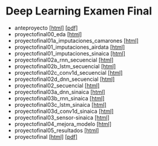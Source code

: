 # Deep Learning Examen Final


* anteproyecto [[html]](https://philwebsurfer.github.io/dlfinal/anteproyecto.html) [[pdf]](https://philwebsurfer.github.io/dlfinal/anteproyecto.pdf)
* proyectofinal00_eda [[html]](https://philwebsurfer.github.io/dlfinal/proyectofinal00_eda.html)
* proyectofinal01a_imputaciones_camarones [[html]](https://philwebsurfer.github.io/dlfinal/proyectofinal01a_imputaciones_camarones.html)
* proyectofinal01_imputaciones_airdata [[html]](https://philwebsurfer.github.io/dlfinal/proyectofinal01_imputaciones_airdata.html)
* proyectofinal01_imputaciones_sinaica [[html]](https://philwebsurfer.github.io/dlfinal/proyectofinal01_imputaciones_sinaica.html)
* proyectofinal02a_rnn_secuencial [[html]](https://philwebsurfer.github.io/dlfinal/proyectofinal02a_rnn_secuencial.html)
* proyectofinal02b_lstm_secuencial [[html]](https://philwebsurfer.github.io/dlfinal/proyectofinal02b_lstm_secuencial.html)
* proyectofinal02c_conv1d_secuencial [[html]](https://philwebsurfer.github.io/dlfinal/proyectofinal02c_conv1d_secuencial.html)
* proyectofinal02d_dnn_secuencial [[html]](https://philwebsurfer.github.io/dlfinal/proyectofinal02d_dnn_secuencial.html)
* proyectofinal02_secuencial [[html]](https://philwebsurfer.github.io/dlfinal/proyectofinal02_secuencial.html)
* proyectofinal03a_dnn_sinaica [[html]](https://philwebsurfer.github.io/dlfinal/proyectofinal03a_dnn_sinaica.html)
* proyectofinal03b_rnn_sinaica [[html]](https://philwebsurfer.github.io/dlfinal/proyectofinal03b_rnn_sinaica.html)
* proyectofinal03c_lstm_sinaica [[html]](https://philwebsurfer.github.io/dlfinal/proyectofinal03c_lstm_sinaica.html)
* proyectofinal03d_conv1d_sinaica [[html]](https://philwebsurfer.github.io/dlfinal/proyectofinal03d_conv1d_sinaica.html)
* proyectofinal03_sensor-sinaica [[html]](https://philwebsurfer.github.io/dlfinal/proyectofinal03_sensor-sinaica.html)
* proyectofinal04_mejora_modelo [[html]](https://philwebsurfer.github.io/dlfinal/proyectofinal04_mejora_modelo.html)
* proyectofinal05_resultados [[html]](https://philwebsurfer.github.io/dlfinal/proyectofinal05_resultados.html)
* proyectofinal [[html]](https://philwebsurfer.github.io/dlfinal/proyectofinal.html) [[pdf]](https://philwebsurfer.github.io/dlfinal/proyectofinal.pdf)
